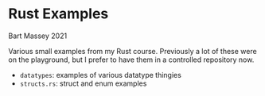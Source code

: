 # Rust Examples
Bart Massey 2021

Various small examples from my Rust course. Previously a lot
of these were on the playground, but I prefer to have them
in a controlled repository now.

* `datatypes`: examples of various datatype thingies
* `structs.rs`: struct and enum examples
